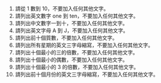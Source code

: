 1. 請從 1 數到 10，不要加入任何其他文字。
2. 請列出英文數字 one 到 ten，不要加入任何其他文字。
3. 請列出中文數字一到十，不要加入任何其他文字。
4. 請列出英文字母 A 到 J，不要加入任何其他文字。
5. 請列出前十個質數，不要加入任何其他文字。
6. 請列出所有星期的英文三字母縮寫，不要加入任何其他文字。
7. 請列出十個最小的三的倍數，不要加入任何其他文字。
8. 請列出十個最小的偶數，不要加入任何其他文字。
9. 請列出十個最小的 3 的倍數，不要加入任何其他文字。
10. 請列出前十個月份的英文三字母縮寫，不要加入任何其他文字。
